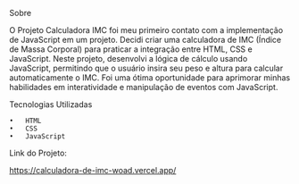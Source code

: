 Sobre

O Projeto Calculadora IMC foi meu primeiro contato com a implementação de JavaScript em um projeto. Decidi criar uma calculadora de IMC (Índice de Massa Corporal) para praticar a integração entre HTML, CSS e JavaScript. Neste projeto, desenvolvi a lógica de cálculo usando JavaScript, permitindo que o usuário insira seu peso e altura para calcular automaticamente o IMC. Foi uma ótima oportunidade para aprimorar minhas habilidades em interatividade e manipulação de eventos com JavaScript.

Tecnologias Utilizadas

	•	HTML
	•	CSS
	•	JavaScript

Link do Projeto: 

https://calculadora-de-imc-woad.vercel.app/
